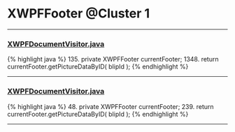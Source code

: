 # XWPFFooter @Cluster 1

***

### [XWPFDocumentVisitor.java](https://searchcode.com/codesearch/view/96672565/)
{% highlight java %}
135. private XWPFFooter currentFooter;
1348.         return currentFooter.getPictureDataByID( blipId );
{% endhighlight %}

***

### [XWPFDocumentVisitor.java](https://searchcode.com/codesearch/view/96673228/)
{% highlight java %}
48. private XWPFFooter currentFooter;
239.         return currentFooter.getPictureDataByID( blipId );
{% endhighlight %}

***

